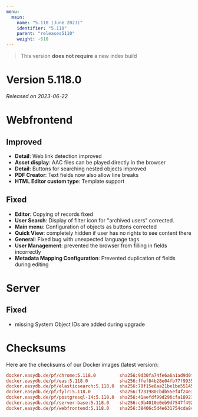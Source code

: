 ```yaml
---
menu:
  main:
    name: "5.118 (June 2023)"
    identifier: "5.118"
    parent: "releases5110"
    weight: -618
---
```



> This version **does not require** a new index build


# Version 5.118.0

*Released on 2023-06-22*

# Webfrontend

## Improved

* **Detail**: Web link detection improved
* **Asset display**: AAC files can be played directly in the browser
* **Detail**: Buttons for searching nested objects improved
* **PDF Creator**: Text fields now also allow line breaks
* **HTML Editor custom type**: Template support

## Fixed

* **Editor**: Copying of records fixed
* **User Search**: Display of filter icon for "archived users" corrected.
* **Main menu**: Configuration of objects as buttons corrected
* **Quick View**: completely hidden if user has no rights to see content there
* **General**: Fixed bug with unexpected language tags
* **User Management**: prevented the browser from filling in fields incorrectly
* **Metadata Mapping Configuration**: Prevented duplication of fields during editing

# Server

## Fixed

* missing System Object IDs are added during upgrade

# Checksums

Here are the checksums of our Docker images (latest version):

```ini
docker.easydb.de/pf/chrome:5.118.0         sha256:9d30fa74fe6a6a1ad9d0f36e84e4489093d04a37b341c4fe8f98f96969ba054a
docker.easydb.de/pf/eas:5.118.0            sha256:ffef84b28e04fb77f9935fa9d0cada573a250954021aa5acaeda58270aee82d0
docker.easydb.de/pf/elasticsearch:5.118.0  sha256:78f15e8aa21be1be55145969d37613849ce3d6aa5724efa08ce2a5f9b6c02b35
docker.easydb.de/pf/fylr:5.118.0           sha256:f731980cbdb55ef4f24e3902753dd8ad7735b53b921943fb8c1f6b3eb8e4dc5b
docker.easydb.de/pf/postgresql-14:5.118.0  sha256:41aefdf99d296cfa189215fa3ff1fc60e1073091d8bfba0fa156a54ce42d14df
docker.easydb.de/pf/server-base:5.118.0    sha256:c9b4010e0eb9d7547f492aa51f1d5d16f7c8bf1e7a8df3ceb53ee548184080dd
docker.easydb.de/pf/webfrontend:5.118.0    sha256:38406c5d4e631754cda84c4fb710b09d4b67f50ca9f4c09f05a55ceb08e846ef
```
